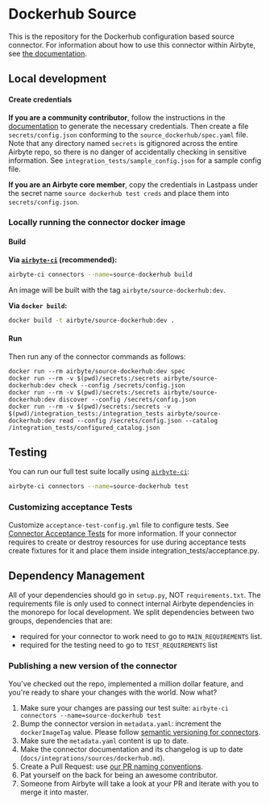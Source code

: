 # Dockerhub Source

This is the repository for the Dockerhub configuration based source connector. For information about
how to use this connector within Airbyte, see
[the documentation](https://docs.airbyte.com/integrations/sources/dockerhub).

## Local development

#### Create credentials

**If you are a community contributor**, follow the instructions in the
[documentation](https://docs.airbyte.com/integrations/sources/dockerhub) to generate the necessary
credentials. Then create a file `secrets/config.json` conforming to the `source_dockerhub/spec.yaml`
file. Note that any directory named `secrets` is gitignored across the entire Airbyte repo, so there
is no danger of accidentally checking in sensitive information. See
`integration_tests/sample_config.json` for a sample config file.

**If you are an Airbyte core member**, copy the credentials in Lastpass under the secret name
`source dockerhub test creds` and place them into `secrets/config.json`.

### Locally running the connector docker image

#### Build

**Via
[`airbyte-ci`](https://github.com/airbytehq/airbyte/blob/master/airbyte-ci/connectors/pipelines/README.md)
(recommended):**

```bash
airbyte-ci connectors --name=source-dockerhub build
```

An image will be built with the tag `airbyte/source-dockerhub:dev`.

**Via `docker build`:**

```bash
docker build -t airbyte/source-dockerhub:dev .
```

#### Run

Then run any of the connector commands as follows:

```
docker run --rm airbyte/source-dockerhub:dev spec
docker run --rm -v $(pwd)/secrets:/secrets airbyte/source-dockerhub:dev check --config /secrets/config.json
docker run --rm -v $(pwd)/secrets:/secrets airbyte/source-dockerhub:dev discover --config /secrets/config.json
docker run --rm -v $(pwd)/secrets:/secrets -v $(pwd)/integration_tests:/integration_tests airbyte/source-dockerhub:dev read --config /secrets/config.json --catalog /integration_tests/configured_catalog.json
```

## Testing

You can run our full test suite locally using
[`airbyte-ci`](https://github.com/airbytehq/airbyte/blob/master/airbyte-ci/connectors/pipelines/README.md):

```bash
airbyte-ci connectors --name=source-dockerhub test
```

### Customizing acceptance Tests

Customize `acceptance-test-config.yml` file to configure tests. See
[Connector Acceptance Tests](https://docs.airbyte.com/connector-development/testing-connectors/connector-acceptance-tests-reference)
for more information. If your connector requires to create or destroy resources for use during
acceptance tests create fixtures for it and place them inside integration_tests/acceptance.py.

## Dependency Management

All of your dependencies should go in `setup.py`, NOT `requirements.txt`. The requirements file is
only used to connect internal Airbyte dependencies in the monorepo for local development. We split
dependencies between two groups, dependencies that are:

- required for your connector to work need to go to `MAIN_REQUIREMENTS` list.
- required for the testing need to go to `TEST_REQUIREMENTS` list

### Publishing a new version of the connector

You've checked out the repo, implemented a million dollar feature, and you're ready to share your
changes with the world. Now what?

1. Make sure your changes are passing our test suite:
   `airbyte-ci connectors --name=source-dockerhub test`
2. Bump the connector version in `metadata.yaml`: increment the `dockerImageTag` value. Please
   follow
   [semantic versioning for connectors](https://docs.airbyte.com/contributing-to-airbyte/resources/pull-requests-handbook/#semantic-versioning-for-connectors).
3. Make sure the `metadata.yaml` content is up to date.
4. Make the connector documentation and its changelog is up to date
   (`docs/integrations/sources/dockerhub.md`).
5. Create a Pull Request: use
   [our PR naming conventions](https://docs.airbyte.com/contributing-to-airbyte/resources/pull-requests-handbook/#pull-request-title-convention).
6. Pat yourself on the back for being an awesome contributor.
7. Someone from Airbyte will take a look at your PR and iterate with you to merge it into master.
